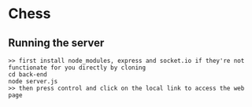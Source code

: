 # Chess

## Running the server

```
>> first install node_modules, express and socket.io if they're not functionate for you directly by cloning
cd back-end
node server.js
>> then press control and click on the local link to access the web page
```


